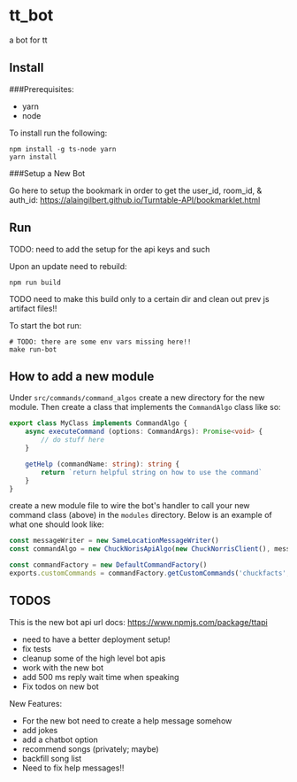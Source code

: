 # tt_bot
a bot for tt

## Install

###Prerequisites:
- yarn
- node

To install run the following:
```shell
npm install -g ts-node yarn
yarn install
```

###Setup a New Bot

Go here to setup the bookmark in order to get the user_id, room_id, & auth_id:
https://alaingilbert.github.io/Turntable-API/bookmarklet.html

## Run

TODO: need to add the setup for the api keys and such

Upon an update need to rebuild:
```shell
npm run build
```
TODO need to make this build only to a certain dir and clean out prev js artifact files!!

To start the bot run:
```shell
# TODO: there are some env vars missing here!!
make run-bot
```

## How to add a new module

Under `src/commands/command_algos` create a new directory for the new module. Then create a class that implements the
`CommandAlgo` class like so:

```typescript
export class MyClass implements CommandAlgo {
    async executeCommand (options: CommandArgs): Promise<void> {
        // do stuff here
    }

    getHelp (commandName: string): string {
        return `return helpful string on how to use the command`
    }
}
```

create a new module file to wire the bot's handler to call your new command class (above) in the `modules` directory.
Below is an example of what one should look like:

```typescript
const messageWriter = new SameLocationMessageWriter()
const commandAlgo = new ChuckNorisApiAlgo(new ChuckNorrisClient(), messageWriter)

const commandFactory = new DefaultCommandFactory()
exports.customCommands = commandFactory.getCustomCommands('chuckfacts', commandAlgo)
```

## TODOS

This is the new bot api url docs: https://www.npmjs.com/package/ttapi

- need to have a better deployment setup!
- fix tests
- cleanup some of the high level bot apis
- work with the new bot
- add 500 ms reply wait time when speaking
- Fix todos on new bot

New Features:
- For the new bot need to create a help message somehow
- add jokes
- add a chatbot option
- recommend songs (privately; maybe)
- backfill song list
- Need to fix help messages!!
